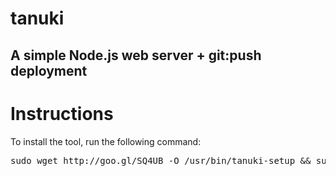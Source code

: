 # tanuki
## A simple Node.js web server + git:push deployment

# Instructions
To install the tool, run the following command:
<pre>sudo wget http://goo.gl/SQ4UB -O /usr/bin/tanuki-setup && sudo chmod +x /usr/bin/tanuki-setup && sudo tanuki-setup</pre>
